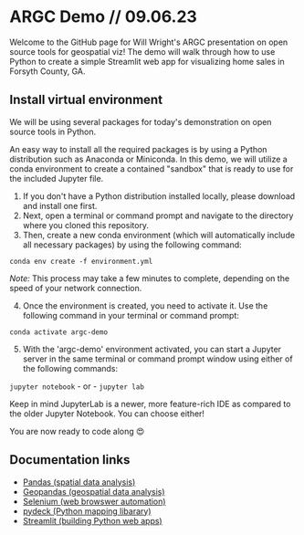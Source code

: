 # ARGC Demo // 09.06.23

Welcome to the GitHub page for Will Wright's ARGC presentation on open source tools for geospatial viz! The demo will walk through how to use Python to create a simple Streamlit web app for visualizing home sales in Forsyth County, GA.

## Install virtual environment

We will be using several packages for today's demonstration on open source tools in Python.

An easy way to install all the required packages is by using a Python distribution such as Anaconda or Miniconda. In this demo, we will utilize a conda environment to create a contained "sandbox" that is ready to use for the included Jupyter file.

1) If you don't have a Python distribution installed locally, please download and install one first.
2) Next, open a terminal or command prompt and navigate to the directory where you cloned this repository.
3) Then, create a new conda environment (which will automatically include all necessary packages) by using the following command:

`conda env create -f environment.yml`

<em>Note:</em> This process may take a few minutes to complete, depending on the speed of your network connection. 

4) Once the environment is created, you need to activate it. Use the following command in your terminal or command prompt:

`conda activate argc-demo`

5) With the 'argc-demo' environment activated, you can start a Jupyter server in the same terminal or command prompt window using either of the following commands:

`jupyter notebook` - or - `jupyter lab`

Keep in mind JupyterLab is a newer, more feature-rich IDE as compared to the older Jupyter Notebook. You can choose either!

You are now ready to code along 😍

## Documentation links
 - <a href="https://pandas.pydata.org/docs/index.html">Pandas (spatial data analysis)</a>
 - <a href="https://geopandas.org/en/stable/">Geopandas (geospatial data analysis)</a>
 - <a href="https://selenium-python.readthedocs.io/index.html">Selenium (web browswer automation)</a>
 - <a href="https://pydeck.gl/">pydeck (Python mapping libarary)</a>
 - <a href="https://streamlit.io/">Streamlit (building Python web apps)</a>
